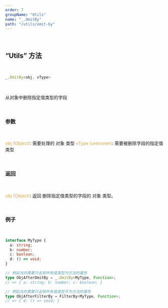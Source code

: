 ```yaml
---
order: 7
groupName: "Utils"
name: "_.OmitBy"
path: "/utils/omit-by"
---
```


<br/>

## “Utils” 方法

<br/>

```typescript
_.OmitBy<obj, vType>
```

<br/>

从对象中删除指定值类型的字段

<br/>

### 参数

<br/>

<font color="#d9a84a">obj (Object)</font>: 需要处理的 对象 类型
<font color="#d9a84a">vType (unknown)</font>: 需要被删除字段的指定值类型

<br/>

### 返回

<br/>

<font color="#d9a84a">obj (Object)</font>: 返回 删除指定值类型的字段的 对象 类型。

<br/>

### 例子

<br/>

```typescript
interface MyType {
  a: string;
  b: number;
  c: boolean;
  d: () => void;
}

// 例如当你需要只去除所有值类型为方法的属性
type ObjAfterOmitBy = _.OmitBy<MyType, Function>;
// => { a: string; b: number; c: boolean; }

// 例如当你需要只去除所有值类型不为方法的属性
type ObjAfterFilterBy = FilterBy<MyType, Function>;
// => { d: () => void; }
```
